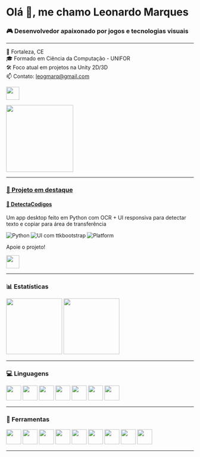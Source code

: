 <h1 align="left">Olá 👋, me chamo Leonardo Marques</h1>

<h3 align="left">🎮 Desenvolvedor apaixonado por jogos e tecnologias visuais</h3>

---

<p align="left">
🌴 Fortaleza, CE <br>
🎓 Formado em Ciência da Computação - UNIFOR <br>
🛠️ Foco atual em projetos na Unity 2D/3D <br>
📫 Contato: <a href="mailto:leogmarq@gmail.com">leogmarq@gmail.com</a>
</p>

<div align="left">
  <a href="https://www.linkedin.com/in/leo-marques-58a8a6255" target="_blank">
    <img src="https://img.shields.io/badge/LinkedIn-0077B5?style=for-the-badge&logo=linkedin&logoColor=white" height="35"/>
</div>

<p align="left">
  <img src="https://66.media.tumblr.com/927365f0bbdd1f3d2f852bac8759f89b/tumblr_mh8a7wx1WG1rfjowdo1_r2_500.gif" height="180" />
</p>

---

### 🚀 Projeto em destaque

#### 🧠 [DetectaCodigos](https://github.com/LeoMarques1206/DetectaCodigos)

Um app desktop feito em Python com OCR + UI responsiva para detectar texto e copiar para área de transferência

![Python](https://img.shields.io/badge/Made%20with-Python-3776AB?logo=python&logoColor=white)
![UI com ttkbootstrap](https://img.shields.io/badge/UI-ttkbootstrap-blueviolet)
![Platform](https://img.shields.io/badge/Platform-Windows-lightgrey)

Apoie o projeto!

</a>
<a href="https://buymeacoffee.com/leomarques" target="_blank">
  <img src="https://img.shields.io/badge/Buy%20Me%20a%20Coffee-FDD231?style=for-the-badge&logo=buy-me-a-coffee&logoColor=black" height="35" />
</a>

---

### 📊 Estatísticas

<div align="left">
  <img src="https://streak-stats.demolab.com?user=LeoMarques1206&theme=tokyonight&hide_border=false&border_radius=5" height="150" />
  <img src="https://github-readme-stats.vercel.app/api/top-langs?username=LeoMarques1206&layout=compact&theme=tokyonight&hide_border=false&langs_count=6&card_width=320" height="150" />
</div>

---

### 💻 Linguagens

<div align="left">
  <img src="https://cdn.jsdelivr.net/gh/devicons/devicon/icons/csharp/csharp-original.svg" height="40" />
  <img src="https://cdn.jsdelivr.net/gh/devicons/devicon/icons/python/python-original.svg" height="40" />
  <img src="https://cdn.jsdelivr.net/gh/devicons/devicon/icons/javascript/javascript-original.svg" height="40" />
  <img src="https://cdn.jsdelivr.net/gh/devicons/devicon/icons/typescript/typescript-original.svg" height="40" />
  <img src="https://cdn.jsdelivr.net/gh/devicons/devicon/icons/java/java-original.svg" height="40" />
  <img src="https://cdn.jsdelivr.net/gh/devicons/devicon/icons/kotlin/kotlin-original.svg" height="40" />
  <img src="https://cdn.jsdelivr.net/gh/devicons/devicon/icons/clojure/clojure-original.svg" height="40" />
</div>

---

### 🧰 Ferramentas

<div align="left">
  <img src="https://cdn.jsdelivr.net/gh/devicons/devicon/icons/unity/unity-original.svg" height="40" />
  <img src="https://cdn.jsdelivr.net/gh/devicons/devicon/icons/godot/godot-original.svg" height="40" />
  <img src="https://cdn.jsdelivr.net/gh/simple-icons/simple-icons/icons/nestjs.svg" height="40" />
  <img src="https://cdn.jsdelivr.net/gh/devicons/devicon/icons/docker/docker-original.svg" height="40" />
  <img src="https://cdn.jsdelivr.net/gh/devicons/devicon/icons/html5/html5-original.svg" height="40" />
  <img src="https://cdn.jsdelivr.net/gh/devicons/devicon/icons/css3/css3-original.svg" height="40" />
  <img src="https://cdn.jsdelivr.net/gh/devicons/devicon/icons/mysql/mysql-original.svg" height="40" />
  <img src="https://cdn.jsdelivr.net/gh/devicons/devicon/icons/mongodb/mongodb-original.svg" height="40" />
  <img src="https://cdn.jsdelivr.net/gh/devicons/devicon/icons/blender/blender-original.svg" height="40" />
</div>

---
